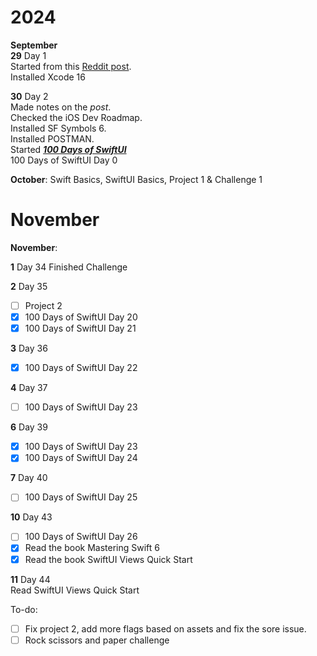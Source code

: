 # 2024
**September**  
**29** Day 1  
Started from this [Reddit post](https://www.reddit.com/r/iOSProgramming/comments/11qit84/from_hello_world_to_your_first_job_the_selftaught/).  
Installed Xcode 16  

**30** Day 2  
Made notes on the *post*.  
Checked the iOS Dev Roadmap.  
Installed SF Symbols 6.  
Installed POSTMAN.  
Started [***100 Days of SwiftUI***](https://www.hackingwithswift.com/100/swiftui)  
100 Days of SwiftUI Day 0  

**October**: Swift Basics, SwiftUI Basics, Project 1 & Challenge 1

# November
**November**: 

**1** Day 34
Finished Challenge

**2** Day 35
- [ ] Project 2
- [x] 100 Days of SwiftUI Day 20
- [x] 100 Days of SwiftUI Day 21

**3** Day 36
- [x] 100 Days of SwiftUI Day 22
  
**4** Day 37
- [ ] 100 Days of SwiftUI Day 23
  
**6** Day 39
- [x] 100 Days of SwiftUI Day 23
- [x] 100 Days of SwiftUI Day 24

**7** Day 40
- [ ] 100 Days of SwiftUI Day 25

**10** Day 43
- [ ]  100 Days of SwiftUI Day 26
- [x]  Read the book Mastering Swift 6
- [x]  Read the book SwiftUI Views Quick Start

**11** Day 44  
Read SwiftUI Views Quick Start  


To-do:
- [ ] Fix project 2, add more flags based on assets and fix the sore issue.
- [ ] Rock scissors and paper challenge